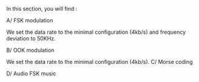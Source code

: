 In this section, you will find :

A/ FSK modulation

We set the data rate to the minimal configuration (4kb/s) and frequency deviation to 50KHz.

B/ OOK modulation

We set the data rate to the minimal configuration (4kb/s).
C/ Morse coding

D/ Audio FSK music


